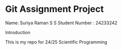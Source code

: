 # Git Assignment Project

Name: Suriya Raman S S
Student Number : 24233242

Introduction

This is my repo for 24/25 Scientific Programming

